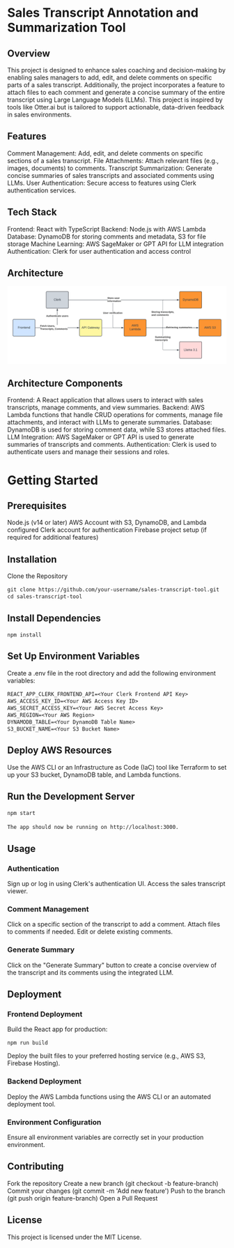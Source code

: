 # Sales Transcript Annotation and Summarization Tool
## Overview

This project is designed to enhance sales coaching and decision-making by enabling sales managers to add, edit, and delete comments on specific parts of a sales transcript. Additionally, the project incorporates a feature to attach files to each comment and generate a concise summary of the entire transcript using Large Language Models (LLMs). This project is inspired by tools like Otter.ai but is tailored to support actionable, data-driven feedback in sales environments.
## Features

Comment Management: Add, edit, and delete comments on specific sections of a sales transcript.
File Attachments: Attach relevant files (e.g., images, documents) to comments.
Transcript Summarization: Generate concise summaries of sales transcripts and associated comments using LLMs.
User Authentication: Secure access to features using Clerk authentication services.

## Tech Stack

Frontend: React with TypeScript
Backend: Node.js with AWS Lambda
Database: DynamoDB for storing comments and metadata, S3 for file storage
Machine Learning: AWS SageMaker or GPT API for LLM integration
Authentication: Clerk for user authentication and access control

## Architecture

![Architecture Diagram](./public/Rilla%20Voice%20Annotator%20Diagram.png "Rilla Voice Architecture Diagram")
## Architecture Components

Frontend: A React application that allows users to interact with sales transcripts, manage comments, and view summaries.
Backend: AWS Lambda functions that handle CRUD operations for comments, manage file attachments, and interact with LLMs to generate summaries.
Database: DynamoDB is used for storing comment data, while S3 stores attached files.
LLM Integration: AWS SageMaker or GPT API is used to generate summaries of transcripts and comments.
Authentication: Clerk is used to authenticate users and manage their sessions and roles.

# Getting Started
## Prerequisites

Node.js (v14 or later)
AWS Account with S3, DynamoDB, and Lambda configured
Clerk account for authentication
Firebase project setup (if required for additional features)

## Installation

Clone the Repository

    git clone https://github.com/your-username/sales-transcript-tool.git
    cd sales-transcript-tool

## Install Dependencies

    npm install

## Set Up Environment Variables

Create a .env file in the root directory and add the following environment variables:

    REACT_APP_CLERK_FRONTEND_API=<Your Clerk Frontend API Key>
    AWS_ACCESS_KEY_ID=<Your AWS Access Key ID>
    AWS_SECRET_ACCESS_KEY=<Your AWS Secret Access Key>
    AWS_REGION=<Your AWS Region>
    DYNAMODB_TABLE=<Your DynamoDB Table Name>
    S3_BUCKET_NAME=<Your S3 Bucket Name>

## Deploy AWS Resources

Use the AWS CLI or an Infrastructure as Code (IaC) tool like Terraform to set up your S3 bucket, DynamoDB table, and Lambda functions.

## Run the Development Server

    npm start

    The app should now be running on http://localhost:3000.

## Usage

### Authentication
Sign up or log in using Clerk's authentication UI.
Access the sales transcript viewer.

### Comment Management
Click on a specific section of the transcript to add a comment.
Attach files to comments if needed.
Edit or delete existing comments.

### Generate Summary
Click on the "Generate Summary" button to create a concise overview of the transcript and its comments using the integrated LLM.

## Deployment

### Frontend Deployment
Build the React app for production:

    npm run build

Deploy the built files to your preferred hosting service (e.g., AWS S3, Firebase Hosting).

### Backend Deployment
Deploy the AWS Lambda functions using the AWS CLI or an automated deployment tool.

### Environment Configuration
Ensure all environment variables are correctly set in your production environment.

## Contributing

Fork the repository
Create a new branch (git checkout -b feature-branch)
Commit your changes (git commit -m 'Add new feature')
Push to the branch (git push origin feature-branch)
Open a Pull Request

## License

This project is licensed under the MIT License.
